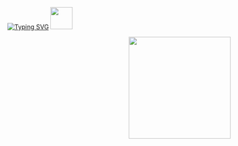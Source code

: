 [![Typing SVG](https://readme-typing-svg.herokuapp.com?font=Kalam&pause=1000&width=435&lines=Hello!+I'm+Lin+Khant)](https://git.io/typing-svg)
<img src="https://media.giphy.com/media/mGcNjsfWAjY5AEZNw6/giphy.gif" width="50">

<img align='right' src="https://media3.giphy.com/media/qgQUggAC3Pfv687qPC/giphy.gif?cid=ecf05e4700ur1h59cekpt37jgaf2i1zgtrcl1w2jz33ox7mh&rid=giphy.gif&ct=g" width="230">

<!---
linkhantko/linkhantko is a ✨ special ✨ repository because its `README.md` (this file) appears on your GitHub profile.
You can click the Preview link to take a look at your changes.
--->

